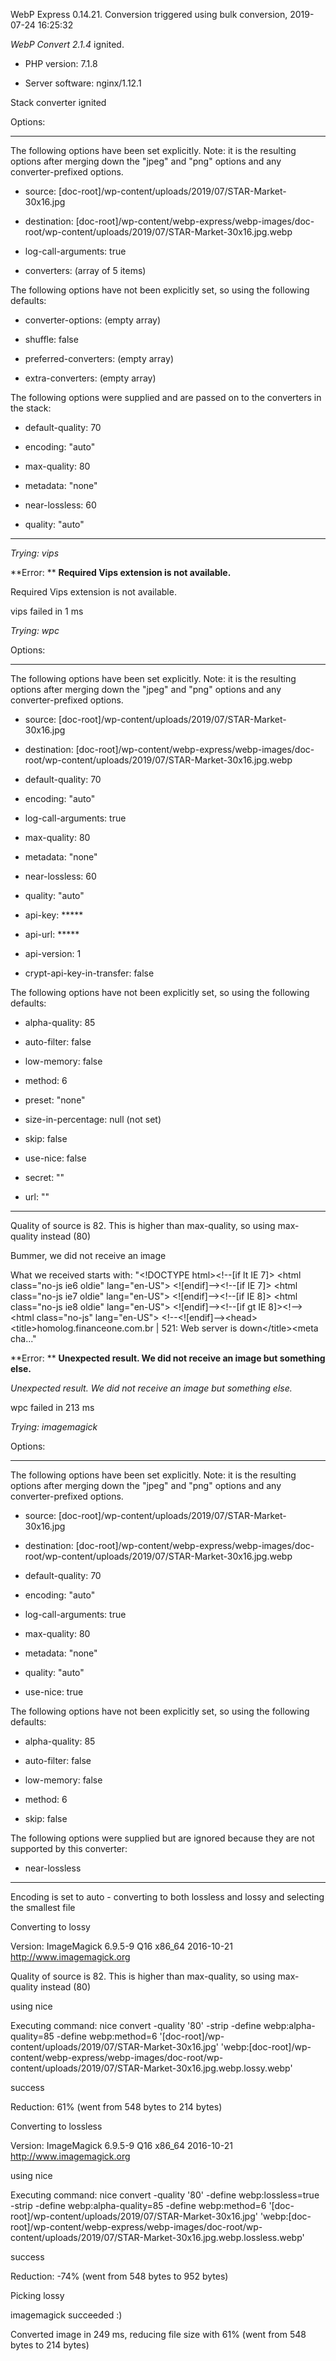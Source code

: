 WebP Express 0.14.21. Conversion triggered using bulk conversion, 2019-07-24 16:25:32

*WebP Convert 2.1.4*  ignited.
- PHP version: 7.1.8
- Server software: nginx/1.12.1

Stack converter ignited

Options:
------------
The following options have been set explicitly. Note: it is the resulting options after merging down the "jpeg" and "png" options and any converter-prefixed options.
- source: [doc-root]/wp-content/uploads/2019/07/STAR-Market-30x16.jpg
- destination: [doc-root]/wp-content/webp-express/webp-images/doc-root/wp-content/uploads/2019/07/STAR-Market-30x16.jpg.webp
- log-call-arguments: true
- converters: (array of 5 items)

The following options have not been explicitly set, so using the following defaults:
- converter-options: (empty array)
- shuffle: false
- preferred-converters: (empty array)
- extra-converters: (empty array)

The following options were supplied and are passed on to the converters in the stack:
- default-quality: 70
- encoding: "auto"
- max-quality: 80
- metadata: "none"
- near-lossless: 60
- quality: "auto"
------------


*Trying: vips* 

**Error: ** **Required Vips extension is not available.** 
Required Vips extension is not available.
vips failed in 1 ms

*Trying: wpc* 

Options:
------------
The following options have been set explicitly. Note: it is the resulting options after merging down the "jpeg" and "png" options and any converter-prefixed options.
- source: [doc-root]/wp-content/uploads/2019/07/STAR-Market-30x16.jpg
- destination: [doc-root]/wp-content/webp-express/webp-images/doc-root/wp-content/uploads/2019/07/STAR-Market-30x16.jpg.webp
- default-quality: 70
- encoding: "auto"
- log-call-arguments: true
- max-quality: 80
- metadata: "none"
- near-lossless: 60
- quality: "auto"
- api-key: *****
- api-url: *****
- api-version: 1
- crypt-api-key-in-transfer: false

The following options have not been explicitly set, so using the following defaults:
- alpha-quality: 85
- auto-filter: false
- low-memory: false
- method: 6
- preset: "none"
- size-in-percentage: null (not set)
- skip: false
- use-nice: false
- secret: ""
- url: ""
------------

Quality of source is 82. This is higher than max-quality, so using max-quality instead (80)
Bummer, we did not receive an image
What we received starts with: "&lt;!DOCTYPE html&gt;&lt;!--[if lt IE 7]&gt; &lt;html class=&quot;no-js ie6 oldie&quot; lang=&quot;en-US&quot;&gt; &lt;![endif]--&gt;&lt;!--[if IE 7]&gt;    &lt;html class=&quot;no-js ie7 oldie&quot; lang=&quot;en-US&quot;&gt; &lt;![endif]--&gt;&lt;!--[if IE 8]&gt;    &lt;html class=&quot;no-js ie8 oldie&quot; lang=&quot;en-US&quot;&gt; &lt;![endif]--&gt;&lt;!--[if gt IE 8]&gt;&lt;!--&gt; &lt;html class=&quot;no-js&quot; lang=&quot;en-US&quot;&gt; &lt;!--&lt;![endif]--&gt;&lt;head&gt;&lt;title&gt;homolog.financeone.com.br | 521: Web server is down&lt;/title&gt;&lt;meta cha..."

**Error: ** **Unexpected result. We did not receive an image but something else.** 
*Unexpected result. We did not receive an image but something else.* 
wpc failed in 213 ms

*Trying: imagemagick* 

Options:
------------
The following options have been set explicitly. Note: it is the resulting options after merging down the "jpeg" and "png" options and any converter-prefixed options.
- source: [doc-root]/wp-content/uploads/2019/07/STAR-Market-30x16.jpg
- destination: [doc-root]/wp-content/webp-express/webp-images/doc-root/wp-content/uploads/2019/07/STAR-Market-30x16.jpg.webp
- default-quality: 70
- encoding: "auto"
- log-call-arguments: true
- max-quality: 80
- metadata: "none"
- quality: "auto"
- use-nice: true

The following options have not been explicitly set, so using the following defaults:
- alpha-quality: 85
- auto-filter: false
- low-memory: false
- method: 6
- skip: false

The following options were supplied but are ignored because they are not supported by this converter:
- near-lossless
------------

Encoding is set to auto - converting to both lossless and lossy and selecting the smallest file

Converting to lossy
Version: ImageMagick 6.9.5-9 Q16 x86_64 2016-10-21 http://www.imagemagick.org
Quality of source is 82. This is higher than max-quality, so using max-quality instead (80)
using nice
Executing command: nice convert -quality '80' -strip -define webp:alpha-quality=85 -define webp:method=6 '[doc-root]/wp-content/uploads/2019/07/STAR-Market-30x16.jpg' 'webp:[doc-root]/wp-content/webp-express/webp-images/doc-root/wp-content/uploads/2019/07/STAR-Market-30x16.jpg.webp.lossy.webp'
success
Reduction: 61% (went from 548 bytes to 214 bytes)

Converting to lossless
Version: ImageMagick 6.9.5-9 Q16 x86_64 2016-10-21 http://www.imagemagick.org
using nice
Executing command: nice convert -quality '80' -define webp:lossless=true -strip -define webp:alpha-quality=85 -define webp:method=6 '[doc-root]/wp-content/uploads/2019/07/STAR-Market-30x16.jpg' 'webp:[doc-root]/wp-content/webp-express/webp-images/doc-root/wp-content/uploads/2019/07/STAR-Market-30x16.jpg.webp.lossless.webp'
success
Reduction: -74% (went from 548 bytes to 952 bytes)

Picking lossy
imagemagick succeeded :)

Converted image in 249 ms, reducing file size with 61% (went from 548 bytes to 214 bytes)
